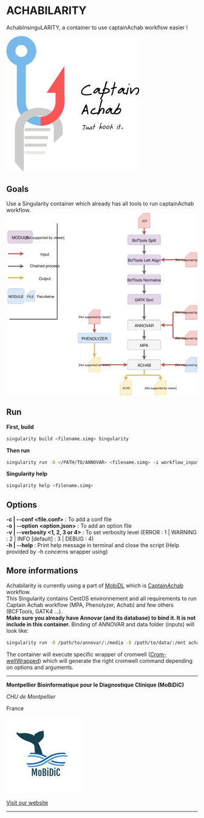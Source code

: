 # ACHABILARITY

AchabInsinguLARITY, a container to use captainAchab workflow easier ! 

<img src="img/achab_logo.png" width="350">


## Goals 

Use a Singularity container which already has all tools to run captainAchab workflow. 
![captain achab workflow description](/img/captainAchab.svg)


## Run 

**First, build**

```bash
singularity build <filename.simg> Singularity 
```

**Then run**
```bash
singularity run -B </PATH/TO/ANNOVAR> <filename.simg> -i workflow_inputs.json
```

**Singularity help**
```bash
singularity help <filename.simg>
```

## Options

**-c | --conf <file.conf>** : To add a conf file  
**-o | --option <option.json>** : To add an option file   
**-v | --verbosity <1, 2, 3 or 4>** : To set verbosity level (ERROR : 1 | WARNING : 2 | INFO [default] : 3 | DEBUG : 4)   
**-h | --help** : Print help message in terminal and close the script (Help provided by -h concerns wrapper using)   


## More informations 

Achabilarity is currently using a part of [MobiDL](https://github.com/mobidic/MobiDL) which is [CaptainAchab](https://github.com/mobidic/Captain-ACHAB) workflow.  
This Singularity contains CentOS environnement and all requirements to run Captain Achab workflow (MPA, Phenolyzer, Achab) and few others (BCFTools, GATK4 ...).  
**Make sure you already have Annovar (and its database) to bind it. It is not include in this container.**
Binding of ANNOVAR and data folder (inputs) will look like:
```bash
singularity run -B /path/to/annovar/:/media -B /path/to/data/:/mnt achabilarity.simg -c /path/to/conf -i /path/to/json
```
The container will execute specific wrapper of cromwell ([Crom-wellWrapped](https://github.com/mobidic/Crom-wellWrapped)) which will generate the right cromwell command depending on options and arguments.

--------------------------------------------------------------------------------

**Montpellier Bioinformatique pour le Diagnostique Clinique (MoBiDiC)**

*CHU de Montpellier*

France

![MoBiDiC](img/logo-mobidic.png)

[Visit our website](https://neuro-2.iurc.montp.inserm.fr/mobidic/)

--------------------------------------------------------------------------------
